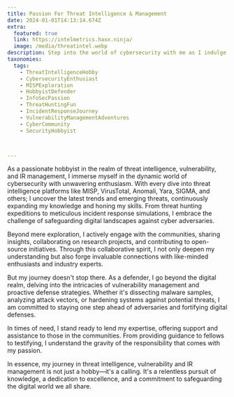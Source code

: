 ```yaml
---
title: Passion For Threat Intelligence & Management
date: 2024-01-01T14:13:14.674Z
extra:
  featured: true
  link: https://intelmetrics.haxx.ninja/
  image: /media/threatintel.webp
description: Step into the world of cybersecurity with me as I indulge my passion for threat intelligence and management as a hobby. Leveraging the power of MISP (Malware Information Sharing Platform & Threat Sharing), I dive into the intricate realm of threats, connecting with a global network of like-minded enthusiasts and experts. Through continuous learning and exploration, I uncover actionable insights to mitigate emerging threats, all while honing my skills in threat hunting, incident response, and vulnerability management.
taxonomies:
  tags:
    - ThreatIntelligenceHobby
    - CybersecurityEnthusiast
    - MISPExploration
    - HobbyistDefender
    - InfoSecPassion
    - ThreatHuntingFun
    - IncidentResponseJourney
    - VulnerabilityManagementAdventures
    - CyberCommunity
    - SecurityHobbyist



---
```

As a passionate hobbyist in the realm of threat intelligence, vulnerability, and IR management, I immerse myself in the dynamic world of cybersecurity with unwavering enthusiasm. With every dive into threat intelligence platforms like MISP, VirusTotal, Anomali, Yara, SIGMA, and others; I uncover the latest trends and emerging threats, continuously expanding my knowledge and honing my skills. From threat hunting expeditions to meticulous incident response simulations, I embrace the challenge of safeguarding digital landscapes against cyber adversaries.

Beyond mere exploration, I actively engage with the communities, sharing insights, collaborating on research projects, and contributing to open-source initiatives. Through this collaborative spirit, I not only deepen my understanding but also forge invaluable connections with like-minded enthusiasts and industry experts.

But my journey doesn't stop there. As a defender, I go beyond the digital realm, delving into the intricacies of vulnerability management and proactive defense strategies. Whether it's dissecting malware samples, analyzing attack vectors, or hardening systems against potential threats, I am committed to staying one step ahead of adversaries and fortifying digital defenses.

In times of need, I stand ready to lend my expertise, offering support and assistance to those in the communities. From providing guidance to fellows to testifying, I understand the gravity of the responsibility that comes with my passion.

In essence, my journey in threat intelligence, vulnerability and IR management is not just a hobby—it's a calling. It's a relentless pursuit of knowledge, a dedication to excellence, and a commitment to safeguarding the digital world we all share.